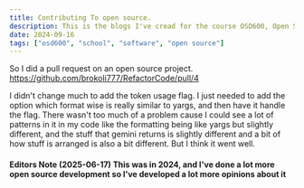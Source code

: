 ```yaml
---
title: Contributing To open source.
description: This is the blogs I've cread for the course OSD600, Open Source Development 600.
date: 2024-09-16
tags: ["osd600", "school", "software", "open source"]
---
```


So I did a pull request on an open source project. https://github.com/brokoli777/RefactorCode/pull/4

I didn't change much to add the token usage flag. I just needed to add the option which format wise is really similar to yargs, and then have it handle the flag. There wasn't too much of a problem cause I could see a lot of patterns in it in my code like the formatting being like yargs but slightly different, and the stuff that gemini returns is slightly different and a bit of how stuff is arranged is also a bit different. But I think it went well.

#### Editors Note (2025-06-17) This was in 2024, and I've done a lot more open source development so I've developed a lot more opinions about it
